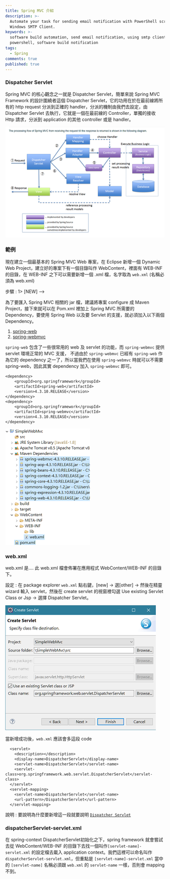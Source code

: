 ```yaml
---
title: Spring MVC 介紹
description: >-
  Automate your task for sending email notification with PowerShell script and
  Windows SMTP Client.
keywords: >-
  software build automation, send email notification, using smtp client in
  powershell, software build notification
tags:
  - Spring
comments: true
published: true
---
```


### Dispatcher Servlet

Spring MVC 的核心觀念之一就是 Dispatcher Servlet，簡單來說 Spring MVC Framework 的設計圍繞者這個 Dispatcher Servlet，它的功用在於在最前線將所有的 http request 分派到正確的 handler，分派的機制由我們去設定，由 Dispatcher Servlet 去執行，它就是一個在最前線的 Controller，單獨的接收 Http 請求，分派到 application 的其他 controller 或是 handler。

![Spring](spring_images/springmvcprocessflow.png)

### 範例
現在建立一個最基本的 Spring MVC Web 專案，在 Eclipse 新增一個 Dynamic Web Project，建立好的專案下有一個目錄叫作 WebContent，裡面有 WEB-INF 的目錄，在 WEB-INF 之下可以需要新增一個 .xml 檔，名字取為 `web.xml` (名稱必須為 web.xml)

步驟 : 1> [NEW] -->

為了要匯入 Spring MVC 相關的 jar 檔，建議將專案 configure 成 Maven Project，接下來就可以在 Pom.xml 裡加上 Spring MVC 所需要的 Dependency，要使用 Spring Web 以及要 Servlet 的支援，就必須加入以下兩個 Dependency。

1. <a href="https://mvnrepository.com/artifact/org.springframework/spring-web" target="_blank">spring-web</a>
2. <a href="https://mvnrepository.com/artifact/org.springframework/spring-webmvc" target="_blank">spring-webmvc</a>

`spring-web` 包含了一些很常用的 web 及 servlet 的功能，而 `spring-webmvc` 提供 servlet 環境正常的 MVC 支援，
不過由於 `spring-webmvc` 已經有 `spring-web` 作為它的 dependency 之一了，所以當我們在使用 `spring-webmvc` 時就可以不需要 spring-web，因此其實 dependency 加入 `spring-webmvc` 即可。

```
<dependency>
    <groupId>org.springframework</groupId>
    <artifactId>spring-web</artifactId>
    <version>4.3.10.RELEASE</version>
</dependency>
<dependency>
    <groupId>org.springframework</groupId>
    <artifactId>spring-webmvc</artifactId>
    <version>4.3.10.RELEASE</version>
</dependency>
```

![Spring](spring_images/springmvcexample1.png)

### web.xml

web.xml 是....
此 web.xml 檔會佈署在應用程式 WebContent/WEB-INF 的目錄下。

設定 :
在 package explorer `web.xml` 點右鍵，[new] -> 選[other] -> 然後在精靈 wizard 輸入 servlet，然後在 create servlet 的視窗裡勾選 Use existing Servlet Class or Jsp -> 選擇 Dispatcher Servlet。 

![Spring](spring_images/springmvcexample2.png)

當新增成功後，`web.xml` 應該會多這段 code

```
  <servlet>
    <description></description>
    <display-name>DispatcherServlet</display-name>
    <servlet-name>DispatcherServlet</servlet-name>
    <servlet-class>org.springframework.web.servlet.DispatcherServlet</servlet-class>
  </servlet>
  <servlet-mapping>
    <servlet-name>DispatcherServlet</servlet-name>
    <url-pattern>/DispatcherServlet</url-pattern>
  </servlet-mapping>
```

說明 : 要說明為什麼要新增這一段就要說明 <a href="https://docs.spring.io/spring-framework/docs/current/javadoc-api/org/springframework/web/servlet/DispatcherServlet.html" target="_blank">`Dispatcher Servlet`</a>

### dispatcherServlet-servlet.xml

在 spring-context DispatcherServlet初始化之下，spring framework 就會嘗試去從 WebContent/WEB-INF 的目錄下去找一個叫作`[servlet-name]-servlet.xml` 的設定檔去載入 application context。我們這裡可以命名叫作 `dispatcherServlet-servlet.xml`，但重點是 `[servlet-name]-servlet.xml` 當中的 `[servlet-name]` 名稱必須跟 `web.xml` 的 `servlet-name` 一樣，否則會 mapping 不到。
